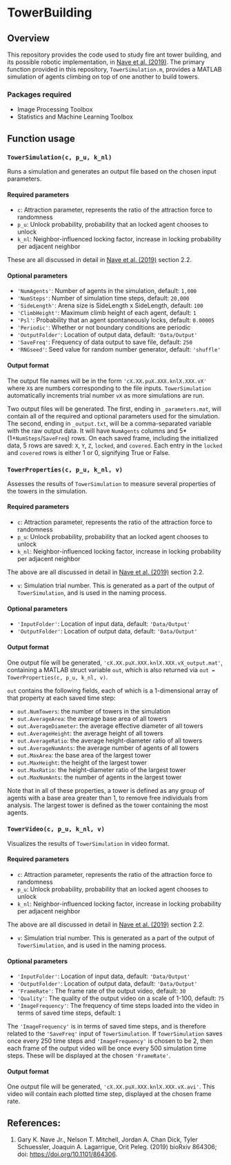 # TowerBuilding

## Overview
This repository provides the code used to study fire ant tower building, and its possible robotic implementation, in [Nave et al. (2019)](https://www.biorxiv.org/content/10.1101/864306v1). The primary function provided in this repository, `TowerSimulation.m`, provides a MATLAB simulation of agents climbing on top of one another to build towers.

### Packages required
 - Image Processing Toolbox
 - Statistics and Machine Learning Toolbox 

## Function usage
### `TowerSimulation(c, p_u, k_nl)` 
Runs a simulation and generates an output file based on the chosen input parameters.
#### Required parameters
 - `c`: Attraction parameter, represents the ratio of the attraction force to randomness
 - `p_u`: Unlock probability, probability that an locked agent chooses to unlock
 - `k_nl`: Neighbor-influenced locking factor, increase in locking probability per adjacent neighbor

These are all discussed in detail in [Nave et al. (2019)](https://www.biorxiv.org/content/10.1101/864306v1) section 2.2.

#### Optional parameters
 - `'NumAgents'`: Number of agents in the simulation, default: `1,000`
 - `'NumSteps'`: Number of simulation time steps, default: `20,000`
 - `'SideLength'`: Arena size is SideLength x SideLength, default: `100`
 - `'ClimbHeight'`: Maximum climb height of each agent, default: `1`
 - `'Psl'`: Probability that an agent spontaneously locks, default: `0.00005`
 - `'Periodic'`: Whether or not boundary conditions are periodic
 - `'OutputFolder'`: Location of output data, default: `'Data/Output'`
 - `'SaveFreq'`: Frequency of data output to save file, default: `250`
 - `'RNGseed'`: Seed value for random number generator, default: `'shuffle'`

#### Output format
The output file names will be in the form `'cX.XX.puX.XXX.knlX.XXX.vX'` where `X`s are numbers corresponding to the file inputs. `TowerSimulation` automatically increments trial number `vX` as more simulations are run.

Two output files will be generated. The first, ending in `_parameters.mat`, will contain all of the required and optional parameters used for the simulation. The second, ending in `_output.txt`, will be a comma-separated variable with the raw output data. It will have `NumAgents` columns and 5\*(1+`NumSteps`/`SaveFreq`) rows. On each saved frame, including the initialized data, 5 rows are saved: `X`, `Y`, `Z`, `locked`, and `covered`. Each entry in the `locked` and `covered` rows is either 1 or 0, signifying True or False.

### `TowerProperties(c, p_u, k_nl, v)`
Assesses the results of `TowerSimulation` to measure several properties of the towers in the simulation.
#### Required parameters
 - `c`: Attraction parameter, represents the ratio of the attraction force to randomness
 - `p_u`: Unlock probability, probability that an locked agent chooses to unlock
 - `k_nl`: Neighbor-influenced locking factor, increase in locking probability per adjacent neighbor

The above are all discussed in detail in [Nave et al. (2019)](https://www.biorxiv.org/content/10.1101/864306v1) section 2.2.

 - `v`: Simulation trial number. This is generated as a part of the output of `TowerSimulation`, and is used in the naming process.

#### Optional parameters
 - `'InputFolder'`: Location of input data, default: `'Data/Output'`
 - `'OutputFolder'`: Location of output data, default: `'Data/Output'`

#### Output format
One output file will be generated, `'cX.XX.puX.XXX.knlX.XXX.vX_output.mat'`, containing a MATLAB struct variable `out`, which is also returned via `out = TowerProperties(c, p_u, k_nl, v)`. 

`out` contains the following fields, each of which is a 1-dimensional array of that property at each saved time step:
 - `out.NumTowers`: the number of towers in the simulation
 - `out.AverageArea`: the average base area of all towers
 - `out.AverageDiameter`: the average effective diameter of all towers
 - `out.AverageHeight`: the average height of all towers
 - `out.AverageRatio`: the average height-diameter ratio of all towers
 - `out.AverageNumAnts`: the average number of agents of all towers
 - `out.MaxArea`: the base area of the largest tower
 - `out.MaxHeight`: the height of the largest tower
 - `out.MaxRatio`: the height-diameter ratio of the largest tower
 - `out.MaxNumAnts`: the number of agents in the largest tower
 
Note that in all of these properties, a tower is defined as any group of agents with a base area greater than 1, to remove free individuals from analysis. The largest tower is defined as the tower containing the most agents.

### `TowerVideo(c, p_u, k_nl, v)`
Visualizes the results of `TowerSimulation` in video format.
#### Required parameters
 - `c`: Attraction parameter, represents the ratio of the attraction force to randomness
 - `p_u`: Unlock probability, probability that an locked agent chooses to unlock
 - `k_nl`: Neighbor-influenced locking factor, increase in locking probability per adjacent neighbor

The above are all discussed in detail in [Nave et al. (2019)](https://www.biorxiv.org/content/10.1101/864306v1) section 2.2.

 - `v`: Simulation trial number. This is generated as a part of the output of `TowerSimulation`, and is used in the naming process.

#### Optional parameters
 - `'InputFolder'`: Location of input data, default: `'Data/Output'`
 - `'OutputFolder'`: Location of output data, default: `'Data/Output'`
 - `'FrameRate'`: The frame rate of the output video, default: `30`
 - `'Quality'`: The quality of the output video on a scale of 1-100, default: `75`
 - `'ImageFrequency'`: The frequency of time steps loaded into the video in terms of saved time steps, default: `1`
 
The `'ImageFrequency'` is in terms of saved time steps, and is therefore related to the `'SaveFreq'` input of `TowerSimulation`. If `TowerSimulation` saves once every 250 time steps and `'ImageFrequency'` is chosen to be 2, then each frame of the output video will be once every 500 simulation time steps. These will be displayed at the chosen `'FrameRate'`.

#### Output format
One output file will be generated, `'cX.XX.puX.XXX.knlX.XXX.vX.avi'`. This video will contain each plotted time step, displayed at the chosen frame rate.

## References:
1. Gary K. Nave Jr., Nelson T. Mitchell, Jordan A. Chan Dick, Tyler Schuessler, Joaquin A. Lagarrigue, Orit Peleg. (2019) bioRxiv 864306; doi: https://doi.org/10.1101/864306.
